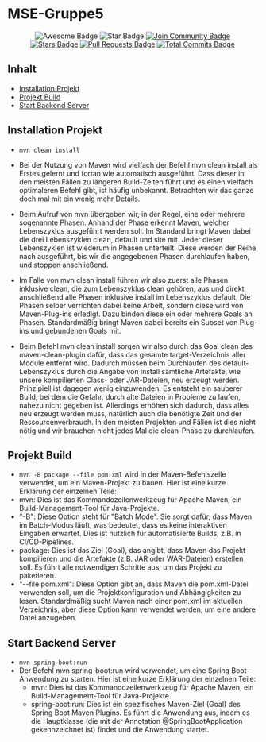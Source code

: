 # MSE-Gruppe5
<div align="center">
<img src="https://cdn.rawgit.com/sindresorhus/awesome/d7305f38d29fed78fa85652e3a63e154dd8e8829/media/badge.svg" alt="Awesome Badge"/>
<img src="https://img.shields.io/static/v1?label=%F0%9F%8C%9F&message=If%20Useful&style=style=flat&color=BC4E99" alt="Star Badge"/>
<a href="https://discord.gg/D98cKTzd"><img src="https://img.shields.io/discord/1032643348026109992.svg?style=flat&label=Join%20Community&color=7289DA" alt="Join Community Badge"/></a>
<br>
<a href="https://github.com/vananhnt994/eVoting-de/stargazers"><img src="https://img.shields.io/github/stars/vananhnt994/eVoting-de" alt="Stars Badge"/></a>
<a href="https://github.com/vananhnt994/eVoting-de/pulls"><img src="https://img.shields.io/github/issues-pr/vananhnt994/eVoting-de" alt="Pull Requests Badge"/></a>
<a href="https://github.com/vananhnt994/eVoting-de/commits"><img src="https://img.shields.io/github/commit-activity/t/vananhnt994/eVoting-de" alt="Total Commits Badge"/></a>

</div>



## Inhalt
- [Installation Projekt](#installation-projekt) 
- [Projekt Build](#projekt-build)
- [Start Backend Server](#start-backend-server)


## Installation Projekt
- `mvn clean install`
- Bei der Nutzung von Maven wird vielfach der Befehl mvn clean install als Erstes gelernt und fortan wie automatisch ausgeführt. Dass dieser in den meisten Fällen zu längeren Build-Zeiten führt und es einen vielfach optimaleren Befehl gibt, ist häufig unbekannt. Betrachten wir das ganze doch mal mit ein wenig mehr Details.

- Beim Aufruf von mvn übergeben wir, in der Regel, eine oder mehrere sogenannte Phasen. Anhand der Phase erkennt Maven, welcher Lebenszyklus ausgeführt werden soll. Im Standard bringt Maven dabei die drei Lebenszyklen clean, default und site mit. Jeder dieser Lebenszyklen ist wiederum in Phasen unterteilt. Diese werden der Reihe nach ausgeführt, bis wir die angegebenen Phasen durchlaufen haben, und stoppen anschließend.

- Im Falle von mvn clean install führen wir also zuerst alle Phasen inklusive clean, die zum Lebenszyklus clean gehören, aus und direkt anschließend alle Phasen inklusive install im Lebenszyklus default. Die Phasen selber verrichten dabei keine Arbeit, sondern diese wird von Maven-Plug-ins erledigt. Dazu binden diese ein oder mehrere Goals an Phasen. Standardmäßig bringt Maven dabei bereits ein Subset von Plug-ins und gebundenen Goals mit.

- Beim Befehl mvn clean install sorgen wir also durch das Goal clean des maven-clean-plugin dafür, dass das gesamte target-Verzeichnis aller Module entfernt wird. Dadurch müssen beim Durchlaufen des default-Lebenszyklus durch die Angabe von install sämtliche Artefakte, wie unsere kompilierten Class- oder JAR-Dateien, neu erzeugt werden. Prinzipiell ist dagegen wenig einzuwenden. Es entsteht ein sauberer Build, bei dem die Gefahr, durch alte Dateien in Probleme zu laufen, nahezu nicht gegeben ist. Allerdings erhöhen sich dadurch, dass alles neu erzeugt werden muss, natürlich auch die benötigte Zeit und der Ressourcenverbrauch. In den meisten Projekten und Fällen ist dies nicht nötig und wir brauchen nicht jedes Mal die clean-Phase zu durchlaufen.

## Projekt Build
- `mvn -B package --file pom.xml` wird in der Maven-Befehlszeile verwendet, um ein Maven-Projekt zu bauen. Hier ist eine kurze Erklärung der einzelnen Teile:
- mvn: Dies ist das Kommandozeilenwerkzeug für Apache Maven, ein Build-Management-Tool für Java-Projekte.
- "-B": Diese Option steht für "Batch Mode". Sie sorgt dafür, dass Maven im Batch-Modus läuft, was bedeutet, dass es keine interaktiven Eingaben erwartet. Dies ist nützlich für automatisierte Builds, z.B. in CI/CD-Pipelines.
- package: Dies ist das Ziel (Goal), das angibt, dass Maven das Projekt kompilieren und die Artefakte (z.B. JAR oder WAR-Dateien) erstellen soll. Es führt alle notwendigen Schritte aus, um das Projekt zu paketieren.
- "--file pom.xml": Diese Option gibt an, dass Maven die pom.xml-Datei verwenden soll, um die Projektkonfiguration und Abhängigkeiten zu lesen. Standardmäßig sucht Maven nach einer pom.xml im aktuellen Verzeichnis, aber diese Option kann verwendet werden, um eine andere Datei anzugeben.

## Start Backend Server 
- `mvn spring-boot:run`
- Der Befehl mvn spring-boot:run wird verwendet, um eine Spring Boot-Anwendung zu starten. Hier ist eine kurze Erklärung der einzelnen Teile:
  - mvn: Dies ist das Kommandozeilenwerkzeug für Apache Maven, ein Build-Management-Tool für Java-Projekte.
  - spring-boot:run: Dies ist ein spezifisches Maven-Ziel (Goal) des Spring Boot Maven Plugins. Es führt die Anwendung aus, indem es die Hauptklasse (die mit der Annotation @SpringBootApplication gekennzeichnet ist) findet und die Anwendung startet.

